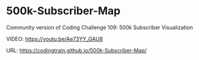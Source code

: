 # 500k-Subscriber-Map
Community version of Coding Challenge 109: 500k Subscriber Visualization


VIDEO: https://youtu.be/Ae73YY_GAU8

URL: https://codingtrain.github.io/500k-Subscriber-Map/

